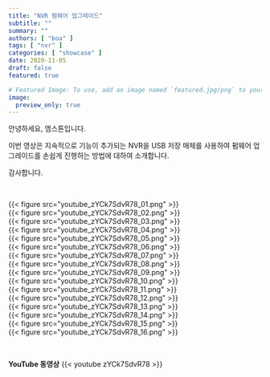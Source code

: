 ```yaml
---
title: "NVR 펌웨어 업그레이드"
subtitle: ""
summary: ""
authors: [ "boa" ]
tags: [ "nvr" ]
categories: [ "showcase" ]
date: 2020-11-05
draft: false
featured: true

# Featured Image: To use, add an image named `featured.jpg/png` to your page's folder.
image:
  preview_only: true
---
```


안녕하세요, 엠스톤입니다.

이번 영상은 지속적으로 기능이 추가되는 NVR을 USB 저장 매체를 사용하여 펌웨어 업그레이드를 손쉽게 진행하는 방법에 대하여 소개합니다. 

감사합니다.

&nbsp;

<div class="container"><div class="row no-gutters">
<div class="col-sm-6">{{< figure src="youtube_zYCk7SdvR78_01.png" >}}</div>
<div class="col-sm-6">{{< figure src="youtube_zYCk7SdvR78_02.png" >}}</div>
<div class="col-sm-6">{{< figure src="youtube_zYCk7SdvR78_03.png" >}}</div>
<div class="col-sm-6">{{< figure src="youtube_zYCk7SdvR78_04.png" >}}</div>
<div class="col-sm-6">{{< figure src="youtube_zYCk7SdvR78_05.png" >}}</div>
<div class="col-sm-6">{{< figure src="youtube_zYCk7SdvR78_06.png" >}}</div>
<div class="col-sm-6">{{< figure src="youtube_zYCk7SdvR78_07.png" >}}</div>
<div class="col-sm-6">{{< figure src="youtube_zYCk7SdvR78_08.png" >}}</div>
<div class="col-sm-6">{{< figure src="youtube_zYCk7SdvR78_09.png" >}}</div>
<div class="col-sm-6">{{< figure src="youtube_zYCk7SdvR78_10.png" >}}</div>
<div class="col-sm-6">{{< figure src="youtube_zYCk7SdvR78_11.png" >}}</div>
<div class="col-sm-6">{{< figure src="youtube_zYCk7SdvR78_12.png" >}}</div>
<div class="col-sm-6">{{< figure src="youtube_zYCk7SdvR78_13.png" >}}</div>
<div class="col-sm-6">{{< figure src="youtube_zYCk7SdvR78_14.png" >}}</div>
<div class="col-sm-6">{{< figure src="youtube_zYCk7SdvR78_15.png" >}}</div>
<div class="col-sm-6">{{< figure src="youtube_zYCk7SdvR78_16.png" >}}</div>
</div></div>

&nbsp;

**YouTube 동영상**
{{< youtube zYCk7SdvR78 >}}